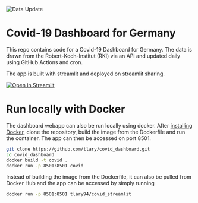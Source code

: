 ![Data Update](https://github.com/tlary/covid_dashboard/actions/workflows/update_data.yml/badge.svg)


# Covid-19 Dashboard for Germany

This repo contains code for a Covid-19 Dashboard for Germany. The data is drawn from the Robert-Koch-Institut (RKI) via an API and updated daily using GitHub Actions and cron.

The app is built with streamlit and deployed on streamlit sharing.

[![Open in Streamlit](https://static.streamlit.io/badges/streamlit_badge_black_white.svg)](https://share.streamlit.io/tlary/covid_dashboard/main/app.py)

# Run locally with Docker

The dashboard webapp can also be run locally using docker. After [installing Docker](https://docs.docker.com/engine/install/), clone the repository, build the image from the Dockerfile and run the container. The app can then be accessed on port 8501. 

```bash
git clone https://github.com/tlary/covid_dashboard.git 
cd covid_dashboard 
docker build -t covid . 
docker run -p 8501:8501 covid 
```

Instead of building the image from the Dockerfile, it can also be pulled from Docker Hub and the app can be accessed by simply running

```bash
docker run -p 8501:8501 tlary94/covid_streamlit
```

